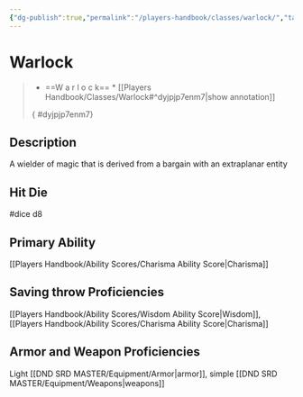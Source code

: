 ```yaml
---
{"dg-publish":true,"permalink":"/players-handbook/classes/warlock/","tags":["class"],"noteIcon":""}
---
```


# Warlock



>
>* ==W a r l o c k== *
>[[Players Handbook/Classes/Warlock#^dyjpjp7enm7\|show annotation]]
>
>
>
>{ #dyjpjp7enm7}

## Description

A wielder of magic that is derived from a bargain with an extraplanar entity

## Hit Die

#dice d8

## Primary Ability

[[Players Handbook/Ability Scores/Charisma Ability Score\|Charisma]]

## Saving throw Proficiencies

[[Players Handbook/Ability Scores/Wisdom Ability Score\|Wisdom]], [[Players Handbook/Ability Scores/Charisma Ability Score\|Charisma]]

## Armor and Weapon Proficiencies 

Light [[DND SRD MASTER/Equipment/Armor\|armor]], simple [[DND SRD MASTER/Equipment/Weapons\|weapons]] 